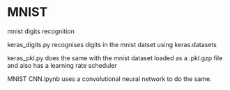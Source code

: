 # MNIST
mnist digits recognition

keras_digits.py recognises digits in the mnist datset using keras.datasets

keras_pkl.py does the same with the mnist dataset loaded as a .pkl.gzp file and also has a learning rate scheduler

MNIST CNN.ipynb uses a convolutional neural network to do the same. 
